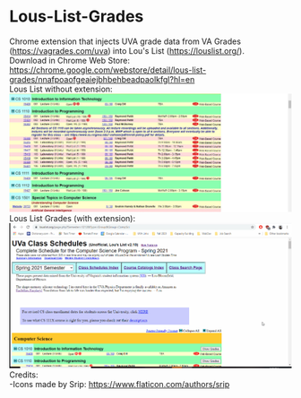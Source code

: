 # Lous-List-Grades
Chrome extension that injects UVA grade data from VA Grades (https://vagrades.com/uva) into Lou's List (https://louslist.org/).  
Download in Chrome Web Store: https://chrome.google.com/webstore/detail/lous-list-grades/nnafpoaofgeaiejbhbehbeadpaolkfgl?hl=en  
Lous List without extension:  
![lous list](/documentation-images/louslist.JPG?raw=true)  
Lous List Grades (with extension):  
![lous list grades](/documentation-images/louslistgrades.gif?raw=true)  
Credits:  
-Icons made by Srip: https://www.flaticon.com/authors/srip
